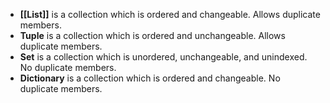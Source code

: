-   **[[List]]** is a collection which is ordered and changeable. Allows duplicate members.
-   **Tuple** is a collection which is ordered and unchangeable. Allows duplicate members.
-   **Set** is a collection which is unordered, unchangeable, and unindexed. No duplicate members.
-   **Dictionary** is a collection which is ordered and changeable. No duplicate members.